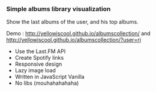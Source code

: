 ### Simple albums library visualization

Show the last albums of the user, and his top albums.

Demo : http://yellowiscool.github.io/albumscollection/ and http://yellowiscool.github.io/albumscollection/?user=rj

 * Use the Last.FM API
 * Create Spotify links
 * Responsive design
 * Lazy image load
 * Written in JavaScript Vanilla
 * No libs (mouhahahahaha)
